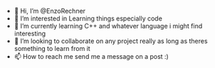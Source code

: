 - 👋 Hi, I’m @EnzoRechner
- 👀 I’m interested in Learning things especially code
- 🌱 I’m currently learning C++ and whatever language i might find interesting
- 💞️ I’m looking to collaborate on any project really as long as theres something to learn from it
- 📫 How to reach me send me a message on a post :)
